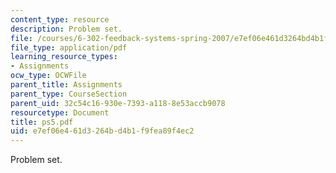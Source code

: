 ```yaml
---
content_type: resource
description: Problem set.
file: /courses/6-302-feedback-systems-spring-2007/e7ef06e461d3264bd4b1f9fea89f4ec2_ps5.pdf
file_type: application/pdf
learning_resource_types:
- Assignments
ocw_type: OCWFile
parent_title: Assignments
parent_type: CourseSection
parent_uid: 32c54c16-930e-7393-a118-8e53accb9078
resourcetype: Document
title: ps5.pdf
uid: e7ef06e4-61d3-264b-d4b1-f9fea89f4ec2
---
```

Problem set.

